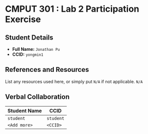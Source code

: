 # CMPUT 301 : Lab 2 Participation Exercise

## Student Details

- **Full Name:** `Jonathan Pu`
- **CCID:** `yongmin1`

## References and Resources

List any resources used here, or simply put `N/A` if not applicable.
`N/A`

## Verbal Collaboration

| Student Name | CCID      |
| ------------ | --------- |
| `student`    | `student` |
| `<Add more>` | `<CCID>`  |n
